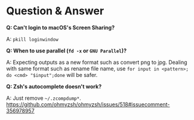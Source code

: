 # Question & Answer

**Q: Can't login to macOS's Screen Sharing?**

A: `pkill loginwindow`

**Q: When to use parallel (`fd -x` or `GNU Parallel`)?**

A: Expecting outputs as a new format such as convert png to jpg.
Dealing with same format such as rename file name, use `for input in <pattern>; do <cmd> "$input";done` will be safer.

**Q: Zsh's autocomplete doesn't work?**

A: Just remove `~/.zcompdump*`. https://github.com/ohmyzsh/ohmyzsh/issues/518#issuecomment-356978957
